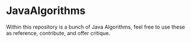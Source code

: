 # JavaAlgorithms
Within this repository is a bunch of Java Algorithms, feel free to use these as reference, contribute, and offer critique.

